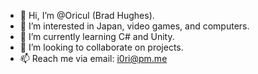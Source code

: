 - 👋 Hi, I’m @Oricul (Brad Hughes).
- 👀 I’m interested in Japan, video games, and computers.
- 🌱 I’m currently learning C# and Unity.
- 💞️ I’m looking to collaborate on projects.
- 📫 Reach me via email: i0ri@pm.me
